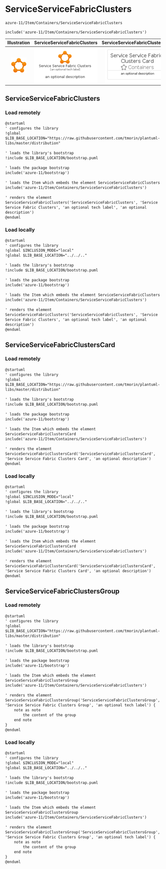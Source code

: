 # ServiceServiceFabricClusters


```text
azure-11/Item/Containers/ServiceServiceFabricClusters
```

```text
include('azure-11/Item/Containers/ServiceServiceFabricClusters')
```



| Illustration | ServiceServiceFabricClusters | ServiceServiceFabricClustersCard | ServiceServiceFabricClustersGroup |
| :---: | :---: | :---: | :---: |
| ![illustration for Illustration](../../../azure-11/Item/Containers/ServiceServiceFabricClusters.png) | ![illustration for ServiceServiceFabricClusters](../../../azure-11/Item/Containers/ServiceServiceFabricClusters.Local.png) | ![illustration for ServiceServiceFabricClustersCard](../../../azure-11/Item/Containers/ServiceServiceFabricClustersCard.Local.png) | ![illustration for ServiceServiceFabricClustersGroup](../../../azure-11/Item/Containers/ServiceServiceFabricClustersGroup.Local.png) |




## ServiceServiceFabricClusters

### Load remotely
```plantuml
@startuml
' configures the library
!global $LIB_BASE_LOCATION="https://raw.githubusercontent.com/tmorin/plantuml-libs/master/distribution"

' loads the library's bootstrap
!include $LIB_BASE_LOCATION/bootstrap.puml

' loads the package bootstrap
include('azure-11/bootstrap')

' loads the Item which embeds the element ServiceServiceFabricClusters
include('azure-11/Item/Containers/ServiceServiceFabricClusters')

' renders the element
ServiceServiceFabricClusters('ServiceServiceFabricClusters', 'Service Service Fabric Clusters', 'an optional tech label', 'an optional description')
@enduml
```

### Load locally
```plantuml
@startuml
' configures the library
!global $INCLUSION_MODE="local"
!global $LIB_BASE_LOCATION="../../.."

' loads the library's bootstrap
!include $LIB_BASE_LOCATION/bootstrap.puml

' loads the package bootstrap
include('azure-11/bootstrap')

' loads the Item which embeds the element ServiceServiceFabricClusters
include('azure-11/Item/Containers/ServiceServiceFabricClusters')

' renders the element
ServiceServiceFabricClusters('ServiceServiceFabricClusters', 'Service Service Fabric Clusters', 'an optional tech label', 'an optional description')
@enduml
```

## ServiceServiceFabricClustersCard

### Load remotely
```plantuml
@startuml
' configures the library
!global $LIB_BASE_LOCATION="https://raw.githubusercontent.com/tmorin/plantuml-libs/master/distribution"

' loads the library's bootstrap
!include $LIB_BASE_LOCATION/bootstrap.puml

' loads the package bootstrap
include('azure-11/bootstrap')

' loads the Item which embeds the element ServiceServiceFabricClustersCard
include('azure-11/Item/Containers/ServiceServiceFabricClusters')

' renders the element
ServiceServiceFabricClustersCard('ServiceServiceFabricClustersCard', 'Service Service Fabric Clusters Card', 'an optional description')
@enduml
```

### Load locally
```plantuml
@startuml
' configures the library
!global $INCLUSION_MODE="local"
!global $LIB_BASE_LOCATION="../../.."

' loads the library's bootstrap
!include $LIB_BASE_LOCATION/bootstrap.puml

' loads the package bootstrap
include('azure-11/bootstrap')

' loads the Item which embeds the element ServiceServiceFabricClustersCard
include('azure-11/Item/Containers/ServiceServiceFabricClusters')

' renders the element
ServiceServiceFabricClustersCard('ServiceServiceFabricClustersCard', 'Service Service Fabric Clusters Card', 'an optional description')
@enduml
```

## ServiceServiceFabricClustersGroup

### Load remotely
```plantuml
@startuml
' configures the library
!global $LIB_BASE_LOCATION="https://raw.githubusercontent.com/tmorin/plantuml-libs/master/distribution"

' loads the library's bootstrap
!include $LIB_BASE_LOCATION/bootstrap.puml

' loads the package bootstrap
include('azure-11/bootstrap')

' loads the Item which embeds the element ServiceServiceFabricClustersGroup
include('azure-11/Item/Containers/ServiceServiceFabricClusters')

' renders the element
ServiceServiceFabricClustersGroup('ServiceServiceFabricClustersGroup', 'Service Service Fabric Clusters Group', 'an optional tech label') {
    note as note
        the content of the group
    end note
}
@enduml
```

### Load locally
```plantuml
@startuml
' configures the library
!global $INCLUSION_MODE="local"
!global $LIB_BASE_LOCATION="../../.."

' loads the library's bootstrap
!include $LIB_BASE_LOCATION/bootstrap.puml

' loads the package bootstrap
include('azure-11/bootstrap')

' loads the Item which embeds the element ServiceServiceFabricClustersGroup
include('azure-11/Item/Containers/ServiceServiceFabricClusters')

' renders the element
ServiceServiceFabricClustersGroup('ServiceServiceFabricClustersGroup', 'Service Service Fabric Clusters Group', 'an optional tech label') {
    note as note
        the content of the group
    end note
}
@enduml
```

